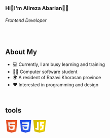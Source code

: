 ### Hi👋I'm Alireza Abarian👨‍💼
###### Frontend Developer

<br />

## About My
- 💻 Currently, I am busy learning and training
- 👨‍💻 Computer software student
- 🌍 A resident of Razavi Khorasan province
- ❤️ Interested in programming and design

<br />

## tools
<img src="https://github.com/alireza-abarian786/alireza-abarian786/blob/main/HTML5_Badge.svg.png?raw=true" alt="html5" style="width:40px; height:40px;"> <img src="https://github.com/alireza-abarian786/alireza-abarian786/blob/main/CSS3_logo.svg.png?raw=true" alt="html5" style="width:40px; height:40px;"> <img src="https://raw.githubusercontent.com/alireza-abarian786/alireza-abarian786/38d19c55945116512d9496914ece885cbd4a6ba5/pngwing.com.png" alt="html5" style="width:40px; height:40px;">

<!--
**alireza-abarian786/alireza-abarian786** is a ✨ _special_ ✨ repository because its `README.md` (this file) appears on your GitHub profile.

Here are some ideas to get you started:

- 🔭 I’m currently working on ...
- 🌱 I’m currently learning ...
- 👯 I’m looking to collaborate on ...
- 🤔 I’m looking for help with ...
- 💬 Ask me about ...
- 📫 How to reach me: ...
- 😄 Pronouns: ...
- ⚡ Fun fact: ...
-->

